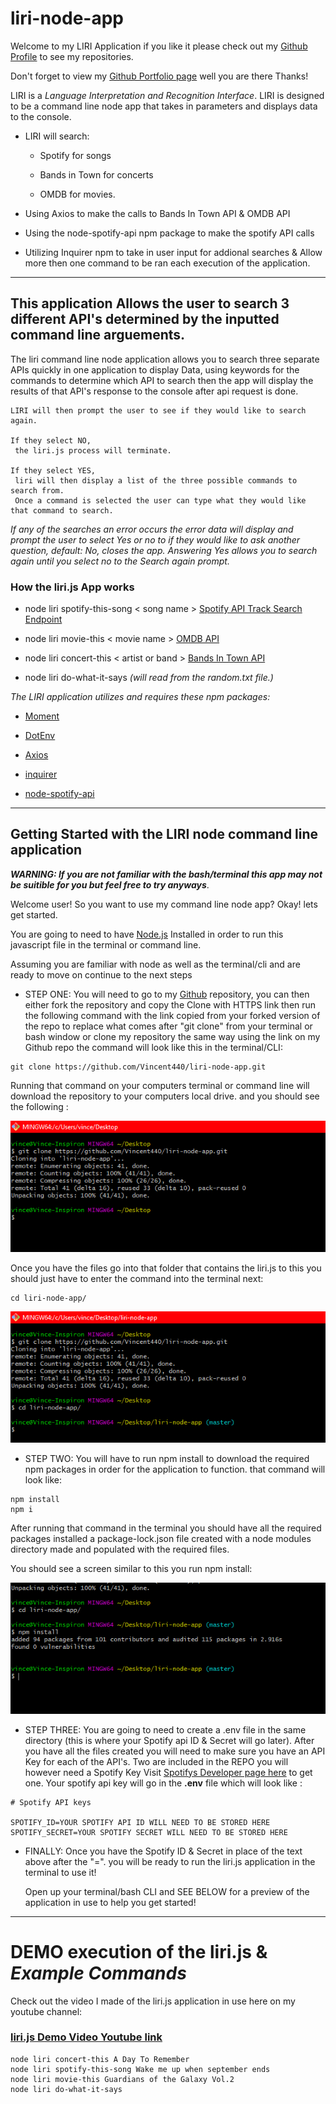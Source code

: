 # liri-node-app

Welcome to my LIRI Application if you like it please check out my [Github Profile](https://github.com/Vincent440) to see my repositories.

Don't forget to view my [Github Portfolio page](https://vincent440.github.io/) well you are there Thanks!

LIRI is a _Language Interpretation and Recognition Interface_. LIRI is designed to be a command line node app that takes in parameters and displays data to the console.

   * LIRI will search:

     * Spotify for songs

     * Bands in Town for concerts

     * OMDB for movies.

   * Using Axios to make the calls to Bands In Town API & OMDB API

   * Using the node-spotify-api npm package to make the spotify API calls 

   * Utilizing Inquirer npm  to take in user input for addional searches & Allow more then one command to be ran each execution of the application. 

---

## This application Allows the user to search 3 different API's determined by the inputted command line arguements. 

The liri command line node application allows you to search three separate APIs quickly in one application to display Data, using keywords for the commands to determine which API to search then the app will display the results of that API's response to the console after api request is done. 

    LIRI will then prompt the user to see if they would like to search again. 

    If they select NO,
     the liri.js process will terminate.

    If they select YES,
     liri will then display a list of the three possible commands to search from.
     Once a command is selected the user can type what they would like that command to search.

 _If any of the searches an error occurs the error data will display and prompt the user to select Yes or no to if they would like to ask another question, default: No, closes the app. Answering Yes allows you to search again until you select no to the Search again prompt._ 

### How the liri.js App works

   * node liri spotify-this-song < song name > [Spotify API Track Search Endpoint](https://developer.spotify.com/console/get-search-item/)

   * node liri movie-this < movie name > [OMDB API](http://www.omdbapi.com)

   * node liri concert-this < artist or band > [Bands In Town API](http://www.artists.bandsintown.com/bandsintown-api)

   * node liri do-what-it-says     _(will read from the random.txt file.)_

   *The LIRI application utilizes and requires these npm packages:*

  * [Moment](https://www.npmjs.com/package/moment)

  * [DotEnv](https://www.npmjs.com/package/dotenv)

  * [Axios](https://www.npmjs.com/package/axios)

  * [inquirer](https://www.npmjs.com/package/inquirer)

  * [node-spotify-api](https://www.npmjs.com/package/node-spotify-api)

---

## Getting Started with the LIRI node command line application

_**WARNING: If you are not familiar with the bash/terminal this app may not be suitible for you but feel free to try anyways**_.

Welcome user! So you want to use my command line node app? Okay! lets get started.

You are going to need to have [Node.js](https://nodejs.org/en/) Installed in order to run this javascript file in the terminal or command line.
 
Assuming you are familiar with node as well as the terminal/cli and are ready to move on continue to the next steps 


* STEP ONE: You will need to go to my [Github](https://github.com/Vincent440/liri-node-app) repository, you can then either fork the repository and copy the Clone with HTTPS link
  then run the following command with the link copied from your forked version of the repo to replace what comes after "git clone" from your terminal
  or bash window or clone my repository the same way using the link on my Github repo the command will look like this in the terminal/CLI:

```
git clone https://github.com/Vincent440/liri-node-app.git
```
Running that command on your computers terminal or command line will download the repository to your computers local drive. and you should see the following :

 ![git cloning](images/clonefiles.png)

Once you have the files go into that folder that contains the liri.js to this you should just have to enter the command into the terminal next:

```
cd liri-node-app/
```
![changing directories](images/cddirectory.png)


* STEP TWO: You will have to run npm install to download the required npm packages in order for the application to function. that command will look like:

```
npm install
npm i
```
After running that command in the terminal you should have all the required packages installed a package-lock.json file created with a node modules directory made and populated with the required files.

You should see a screen similar to this you run npm install:

![npm install command](images/npminstall.png)

* STEP THREE: You are going to need to create a .env file in the same directory (this is where your Spotify api ID & Secret will go later). After you have all the files created you will need to make sure you have an API Key for each of the API's. Two are included in the REPO you will however need a Spotify Key Visit [Spotifys Developer page here](https://developer.spotify.com/my-applications/#!/applications/create) to get one. Your spotify api key will go in the **.env** file which will look like : 

```
# Spotify API keys

SPOTIFY_ID=YOUR SPOTIFY API ID WILL NEED TO BE STORED HERE
SPOTIFY_SECRET=YOUR SPOTIFY SECRET WILL NEED TO BE STORED HERE 

```

* FINALLY: Once you have the Spotify ID & Secret in place of the text above after the "=". you will be ready to run the liri.js application in the terminal to use it!

  Open up your terminal/bash CLI and SEE BELOW for a preview of the application in use to help you get started!

--- 

# DEMO execution of the liri.js & _Example Commands_

Check out the video I made of the liri.js application in use here on my youtube channel: 

### [liri.js Demo Video Youtube link](https://youtu.be/nqmej0YH9MI)

```
node liri concert-this A Day To Remember
node liri spotify-this-song Wake me up when september ends
node liri movie-this Guardians of the Galaxy Vol.2
node liri do-what-it-says
```